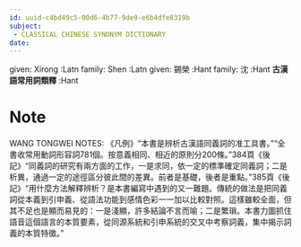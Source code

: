 ```yaml
---
id: uuid-c4bd49c5-00d6-4b77-9de9-e6b4dfe8319b
subject: 
 - CLASSICAL CHINESE SYNONYM DICTIONARY
date: 
---
```


given: Xirong :Latn
family: Shen :Latn
given: 錫榮 :Hant
family: 沈 :Hant
**古漢語常用詞類釋** :Hant
# Note
WANG TONGWEI NOTES: 《凡例》“本書是辨析古漢語同義詞的准工具書。”“全書收常用動詞形容詞781個。按意義相同、相近的原則分200條。”384頁《後記》“同義詞的研究有兩方面的工作，一是求同，依一定的標準確定同義詞；二是析異，通過一定的途徑區分彼此間的差異。前者是基礎，後者是重點。”385頁《後記》“用什麼方法解釋辨析？是本書編寫中遇到的又一難題。傳統的做法是把同義詞從本義到引申義、從語法功能到感情色彩一一加以比較對照。這樣雖較全面，但其不足也是顯而易見的：一是淺顯，許多結論不言而喻；二是繁瑣。本書力圖抓住語音這個語言的本質要素，從同源系統和引申系統的交叉中考察詞義，集中揭示詞義的本質特徵。”